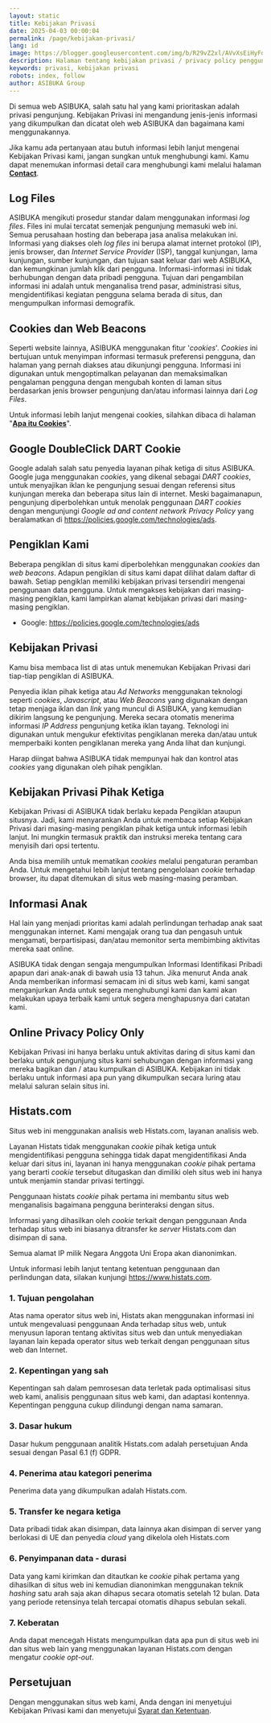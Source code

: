 ```yaml
---
layout: static
title: Kebijakan Privasi
date: 2025-04-03 00:00:04
permalink: /page/kebijakan-privasi/
lang: id
image: https://blogger.googleusercontent.com/img/b/R29vZ2xl/AVvXsEiHyFdRh78rNr1M1aZ3E5XyzuvrN4Kc-TQvm9MOZ1tmtTIv1buOQ6oCW1NCx8nKadpuA-I4w51xZp2o6ySa5XBhyphenhyphenNpDfhUXFK4KHHMKwdiWgwC8PejoHJL9fyyJlt3GXD6TCIRzGlJfRp8J8kVz1SkExEPaPseB_lwcffUuow9ptm6JOY8UD2p9xwySXPo/s0-rw/kebijakan-privasi.png
description: Halaman tentang kebijakan privasi / privacy policy pengguna dan pengunjung selama berada di situs ASIBUKA Group.
keywords: privasi, kebijakan privasi
robots: index, follow
author: ASIBUKA Group
---
```

Di semua web ASIBUKA, salah satu hal yang kami prioritaskan adalah privasi pengunjung. Kebijakan Privasi ini mengandung jenis-jenis informasi yang dikumpulkan dan dicatat oleh web ASIBUKA dan bagaimana kami menggunakannya.

Jika kamu ada pertanyaan atau butuh informasi lebih lanjut mengenai Kebijakan Privasi kami, jangan sungkan untuk menghubungi kami. Kamu dapat menemukan informasi detail cara menghubungi kami melalui halaman **[Contact](https://asibuka.com/hubungi-kami/)**.

## Log Files
ASIBUKA mengikuti prosedur standar dalam menggunakan informasi _log files_. Files ini mulai tercatat semenjak pengunjung memasuki web ini. Semua perusahaan hosting dan beberapa jasa analisa melakukan ini. Informasi yang diakses oleh _log files_ ini berupa alamat internet protokol (IP), jenis browser, dan _Internet Service Provider_ (ISP), tanggal kunjungan, lama kunjungan, sumber kunjungan, dan tujuan saat keluar dari web ASIBUKA, dan kemungkinan jumlah klik dari pengguna. Informasi-informasi ini tidak berhubungan dengan data pribadi pengguna. Tujuan dari pengambilan informasi ini adalah untuk menganalisa trend pasar, administrasi situs, mengidentifikasi kegiatan pengguna selama berada di situs, dan mengumpulkan informasi demografik.

## Cookies dan Web Beacons
Seperti website lainnya, ASIBUKA menggunakan fitur '_cookies_'. _Cookies_ ini bertujuan untuk menyimpan informasi termasuk preferensi pengguna, dan halaman yang pernah diakses atau dikunjungi pengguna. Informasi ini digunakan untuk mengoptimalkan pelayanan dan memaksimalkan pengalaman pengguna dengan mengubah konten di laman situs berdasarkan jenis browser pengunjung dan/atau informasi lainnya dari _Log Files_.

Untuk informasi lebih lanjut mengenai cookies, silahkan dibaca di halaman "**[Apa itu Cookies](/cookies/)**".

## Google DoubleClick DART Cookie
Google adalah salah satu penyedia layanan pihak ketiga di situs ASIBUKA. Google juga menggunakan _cookies_, yang dikenal sebagai _DART cookies_, untuk menyajikan iklan ke pengunjung sesuai dengan referensi situs kunjungan mereka dan beberapa situs lain di internet. Meski bagaimanapun, pengunjung diperbolehkan untuk menolak penggunaan _DART cookies_ dengan mengunjungi _Google ad and content network Privacy Policy_ yang beralamatkan di https://policies.google.com/technologies/ads.

## Pengiklan Kami
Beberapa pengiklan di situs kami diperbolehkan menggunakan _cookies_ dan _web beacons_. Adapun pengiklan di situs kami dapat dilihat dalam daftar di bawah. Setiap pengiklan memiliki kebijakan privasi tersendiri mengenai penggunaan data pengguna. Untuk mengakses kebijakan dari masing-masing pengiklan, kami lampirkan alamat kebijakan privasi dari masing-masing pengiklan.

* Google: https://policies.google.com/technologies/ads

## Kebijakan Privasi
Kamu bisa membaca list di atas untuk menemukan Kebijakan Privasi dari tiap-tiap pengiklan di ASIBUKA.

Penyedia iklan pihak ketiga atau _Ad Networks_ menggunakan teknologi seperti _cookies_, _Javascript_, atau _Web Beacons_ yang digunakan dengan tetap menjaga iklan dan _link_ yang muncul di ASIBUKA, yang kemudian dikirim langsung ke pengunjung. Mereka secara otomatis menerima informasi _IP Address_ pengunjung ketika iklan tayang. Teknologi ini digunakan untuk mengukur efektivitas pengiklanan mereka dan/atau untuk memperbaiki konten pengiklanan mereka yang Anda lihat dan kunjungi.

Harap diingat bahwa ASIBUKA tidak mempunyai hak dan kontrol atas _cookies_ yang digunakan oleh pihak pengiklan.

## Kebijakan Privasi Pihak Ketiga
Kebijakan Privasi di ASIBUKA tidak berlaku kepada Pengiklan ataupun situsnya. Jadi, kami menyarankan Anda untuk membaca setiap Kebijakan Privasi dari masing-masing pengiklan pihak ketiga untuk informasi lebih lanjut. Ini mungkin termasuk praktik dan instruksi mereka tentang cara menyisih dari opsi tertentu.

Anda bisa memilih untuk mematikan _cookies_ melalui pengaturan peramban Anda. Untuk mengetahui lebih lanjut tentang pengelolaan _cookie_ terhadap browser, itu dapat ditemukan di situs web masing-masing peramban.

## Informasi Anak
Hal lain yang menjadi prioritas kami adalah perlindungan terhadap anak saat menggunakan internet. Kami mengajak orang tua dan pengasuh untuk mengamati, berpartisipasi, dan/atau memonitor serta membimbing aktivitas mereka saat online.

ASIBUKA tidak dengan sengaja mengumpulkan Informasi Identifikasi Pribadi apapun dari anak-anak di bawah usia 13 tahun. Jika menurut Anda anak Anda memberikan informasi semacam ini di situs web kami, kami sangat menganjurkan Anda untuk segera menghubungi kami dan kami akan melakukan upaya terbaik kami untuk segera menghapusnya dari catatan kami.

## Online Privacy Policy Only
Kebijakan Privasi ini hanya berlaku untuk aktivitas daring di situs kami dan berlaku untuk pengunjung situs kami sehubungan dengan informasi yang mereka bagikan dan / atau kumpulkan di ASIBUKA. Kebijakan ini tidak berlaku untuk informasi apa pun yang dikumpulkan secara luring atau melalui saluran selain situs ini.

## Histats.com
Situs web ini menggunakan analisis web Histats.com, layanan analisis web.

Layanan Histats tidak menggunakan _cookie_ pihak ketiga untuk mengidentifikasi pengguna sehingga tidak dapat mengidentifikasi Anda keluar dari situs ini, layanan ini hanya menggunakan _cookie_ pihak pertama yang berarti _cookie_ tersebut ditugaskan dan dimiliki oleh situs web ini hanya untuk menjamin standar privasi tertinggi.

Penggunaan histats _cookie_ pihak pertama ini membantu situs web menganalisis bagaimana pengguna berinteraksi dengan situs.

Informasi yang dihasilkan oleh _cookie_ terkait dengan penggunaan Anda terhadap situs web ini biasanya ditransfer ke _server_ Histats.com dan disimpan di sana.

Semua alamat IP milik Negara Anggota Uni Eropa akan dianonimkan.

Untuk informasi lebih lanjut tentang ketentuan penggunaan dan perlindungan data, silakan kunjungi https://www.histats.com.

### 1. Tujuan pengolahan
Atas nama operator situs web ini, Histats akan menggunakan informasi ini untuk mengevaluasi penggunaan Anda terhadap situs web, untuk menyusun laporan tentang aktivitas situs web dan untuk menyediakan layanan lain kepada operator situs web terkait dengan penggunaan situs web dan Internet.

### 2. Kepentingan yang sah
Kepentingan sah dalam pemrosesan data terletak pada optimalisasi situs web kami, analisis penggunaan situs web kami, dan adaptasi kontennya. Kepentingan pengguna cukup dilindungi dengan nama samaran.

### 3. Dasar hukum
Dasar hukum penggunaan analitik Histats.com adalah persetujuan Anda sesuai dengan Pasal 6.1 (f) GDPR.

### 4. Penerima atau kategori penerima
Penerima data yang dikumpulkan adalah Histats.com.

### 5. Transfer ke negara ketiga
Data pribadi tidak akan disimpan, data lainnya akan disimpan di server yang berlokasi di UE dan penyedia _cloud_ yang dikelola oleh Histats.com

### 6. Penyimpanan data - durasi
Data yang kami kirimkan dan ditautkan ke _cookie_ pihak pertama yang dihasilkan di situs web ini kemudian dianonimkan menggunakan teknik _hashing_ satu arah saja akan dihapus secara otomatis setelah 12 bulan. Data yang periode retensinya telah tercapai otomatis dihapus sebulan sekali.

### 7. Keberatan
Anda dapat mencegah Histats mengumpulkan data apa pun di situs web ini dan situs web lain yang menggunakan layanan Histats.com dengan mengatur _cookie opt-out_.

## Persetujuan
Dengan menggunakan situs web kami, Anda dengan ini menyetujui Kebijakan Privasi kami dan menyetujui [Syarat dan Ketentuan](/syarat-ketentuan/).